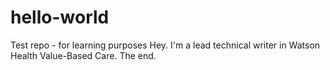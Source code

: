 # hello-world
Test repo - for learning purposes
Hey. I'm a lead technical writer in Watson Health Value-Based Care. The end.
